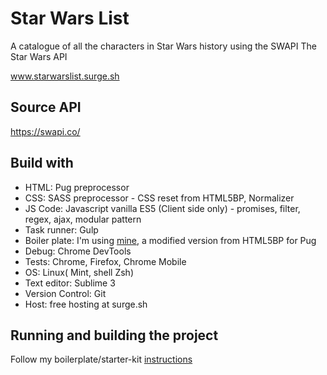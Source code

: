 # Star Wars List

  A catalogue of all the characters in Star Wars history using the SWAPI The Star Wars API

  www.starwarslist.surge.sh

## Source API

  https://swapi.co/

## Build with

* HTML: Pug preprocessor
* CSS: SASS preprocessor - CSS reset from HTML5BP, Normalizer
* JS Code: Javascript vanilla ES5 (Client side only) - promises, filter, regex, ajax, modular pattern
* Task runner: Gulp
* Boiler plate: I'm using [mine](https://github.com/Errec/pug-sass-boilerplate-starter-kit), a modified version from HTML5BP for Pug
* Debug: Chrome DevTools
* Tests: Chrome, Firefox, Chrome Mobile
* OS: Linux( Mint, shell Zsh)
* Text editor: Sublime 3
* Version Control: Git
* Host: free hosting at surge.sh

## Running and building the project

Follow my boilerplate/starter-kit [instructions](https://github.com/Errec/pug-sass-boilerplate-starter-kit)
